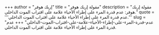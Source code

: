 +++
author = "إريك هوفر"
title = "مقولة إريك هوفر"
description = "مقولة إريك هوفر: عدم قدرة المرء على إطراء الأحياء علامة على اقتراب الموت الداخلي."
quote = '''عدم قدرة المرء على إطراء الأحياء علامة على اقتراب الموت الداخلي.'''
slug = "عدم-قدرة-المرء-على-إطراء-الأحياء-علامة-على-اقتراب-الموت-الداخلي"
+++
عدم قدرة المرء على إطراء الأحياء علامة على اقتراب الموت الداخلي.
